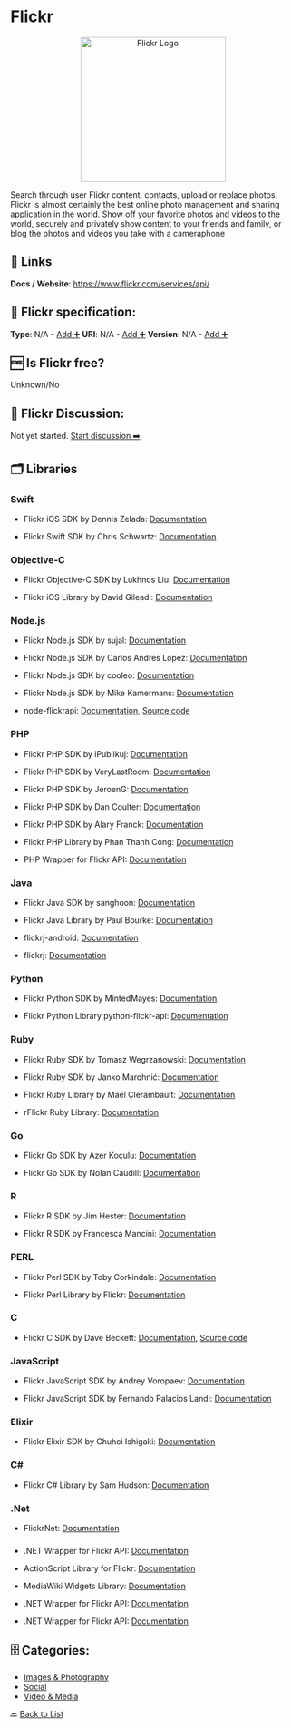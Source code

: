# Flickr
<p align="center">
    <img width="256" src="https://raw.githubusercontent.com/apis-list/apis-list/main/apis/flickr/logo_256x256.png" alt="Flickr Logo"/>
</p>
Search through user Flickr content, contacts, upload or replace photos. Flickr is almost certainly the best online photo management and sharing application in the world. Show off your favorite photos and videos to the world, securely and privately show content to your friends and family, or blog the photos and videos you take with a cameraphone

##  🔗 Links
**Docs / Website**: https://www.flickr.com/services/api/

## 🧬 Flickr specification:
**Type**: N/A - [Add ➕](https://github.com/apis-list/apis-list/edit/main/apis-list.yaml)
**URI**: N/A - [Add ➕](https://github.com/apis-list/apis-list/edit/main/apis-list.yaml)
**Version**: N/A - [Add ➕](https://github.com/apis-list/apis-list/edit/main/apis-list.yaml)

## 🆓 Is Flickr free?
 Unknown/No 

## 💬 Flickr Discussion:
Not yet started. [Start discussion ➡️](https://github.com/apis-list/apis-list/discussions/new)

## 🗂️ Libraries
### Swift
- Flickr iOS SDK by Dennis Zelada: [Documentation](https://github.com/denniszelada/flickrfinder)

- Flickr Swift SDK by Chris Schwartz: [Documentation](https://github.com/chris-schwartz/ios-swift-flickr-client)

### Objective-C
- Flickr Objective-C SDK by Lukhnos Liu: [Documentation](https://github.com/lukhnos/objectiveflickr)

- Flickr iOS Library by David Gileadi: [Documentation](https://github.com/dgileadi/OnlineImagePicker)

### Node.js
- Flickr Node.js SDK by sujal: [Documentation](https://github.com/sujal/node-flickr)

- Flickr Node.js SDK by Carlos Andres Lopez: [Documentation](https://github.com/calopez/hapi-js-fliquer)

- Flickr Node.js SDK by cooleo: [Documentation](https://github.com/cooleo/FlickrJS)

- Flickr Node.js SDK by Mike Kamermans: [Documentation](https://github.com/Pomax/node-flickrapi)

- node-flickrapi: [Documentation](https://www.npmjs.org/package/flickrapi), [Source code](https://github.com/Pomax/node-flickrapi)

### PHP
- Flickr PHP SDK by iPublikuj: [Documentation](https://github.com/iPublikuj/flickr)

- Flickr PHP SDK by VeryLastRoom: [Documentation](https://github.com/rezzza/FlickrBundle)

- Flickr PHP SDK by JeroenG: [Documentation](https://github.com/Jeroen-G/Flickr)

- Flickr PHP SDK by Dan Coulter: [Documentation](https://github.com/dan-coulter/phpflickr)

- Flickr PHP SDK by Alary Franck: [Documentation](https://github.com/DantSu/PHPFlickr-Oauth)

- Flickr PHP Library by Phan Thanh Cong: [Documentation](https://github.com/ptcong/php-remote-image-uploader)

- PHP Wrapper for Flickr API: [Documentation](http://sourceforge.net/projects/phlickr/)

### Java
- Flickr Java SDK by sanghoon: [Documentation](https://github.com/code-it-like-beckham/flickr-api-wrapper)

- Flickr Java Library by Paul Bourke: [Documentation](https://github.com/yuyang226/FlickrjApi4Android)

- flickrj-android: [Documentation](https://code.google.com/p/flickrj-android/)

- flickrj: [Documentation](http://sourceforge.net/projects/flickrj/)

### Python
- Flickr Python SDK by MintedMayes: [Documentation](https://github.com/MintedMayes/python-flickr-api)

- Flickr Python Library python-flickr-api: [Documentation](https://github.com/alexis-mignon/python-flickr-api)

### Ruby
- Flickr Ruby SDK by Tomasz Wegrzanowski: [Documentation](https://github.com/taw/objectiveflickr)

- Flickr Ruby SDK by Janko Marohnić: [Documentation](https://github.com/janko-m/flickr-objects)

- Flickr Ruby Library by Maël Clérambault: [Documentation](https://github.com/hanklords/flickraw)

- rFlickr Ruby Library: [Documentation](http://www.maxdunn.com/RoR+and+Flickr)

### Go
- Flickr Go SDK by Azer Koçulu: [Documentation](https://github.com/azer/go-flickr)

- Flickr Go SDK by Nolan Caudill: [Documentation](https://github.com/mncaudill/go-flickr)

### R
- Flickr R SDK by Jim Hester: [Documentation](https://github.com/jimhester/flickrr)

- Flickr R SDK by Francesca Mancini: [Documentation](https://github.com/FrancescaMancini/Flickr-API)

### PERL
- Flickr Perl SDK by Toby Corkindale: [Documentation](https://github.com/TJC/Flickr-API2)

- Flickr Perl Library by Flickr: [Documentation](https://github.com/iamcal/perl-Flickr-API)

### C
- Flickr C SDK by Dave Beckett: [Documentation](http://librdf.org/flickcurl/), [Source code](https://github.com/dajobe/flickcurl)

### JavaScript
- Flickr JavaScript SDK by Andrey Voropaev: [Documentation](https://github.com/thisavoropaev/flickrest)

- Flickr JavaScript SDK by Fernando Palacios Landi: [Documentation](https://github.com/fernandoPalaciosGit/flickr-photos-fetcher)

### Elixir
- Flickr Elixir SDK by Chuhei Ishigaki: [Documentation](https://github.com/chuhey/flickr_uploader)

### C#
- Flickr C# Library by Sam Hudson: [Documentation](https://github.com/samjudson/flickr-net)

### .Net
- FlickrNet: [Documentation](http://flickrnet.codeplex.com/)

### 
- .NET Wrapper for Flickr API: [Documentation]()

- ActionScript Library for Flickr: [Documentation](http://code.google.com/p/as3flickrlib/)

- MediaWiki Widgets Library: [Documentation](http://www.mediawikiwidgets.org/)

- .NET Wrapper for Flickr API: [Documentation]()

- .NET Wrapper for Flickr API: [Documentation]()


## 🗄️ Categories:
- [Images & Photography](https://github.com/apis-list/apis-list#images--photography-)
- [Social](https://github.com/apis-list/apis-list#social-)
- [Video & Media](https://github.com/apis-list/apis-list#video--media-)

🔙  [Back to List](https://github.com/apis-list/apis-list)
